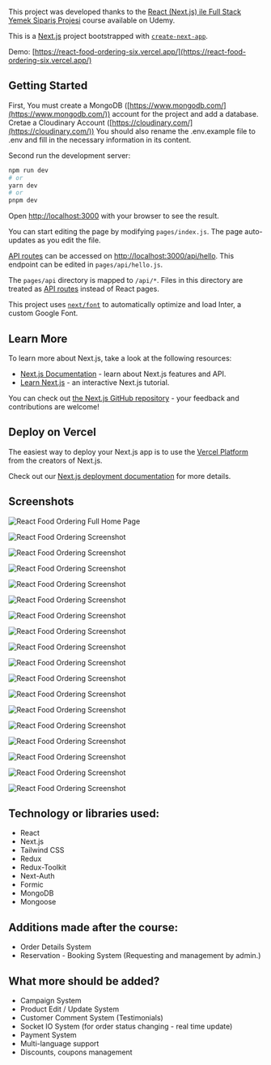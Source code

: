 This project was developed thanks to the [React (Next.js) ile Full Stack Yemek Sipariş Projesi](https://www.udemy.com/course/react-nextjs-ile-full-stack-yemek-siparis-projesi) course available on Udemy.

This is a [Next.js](https://nextjs.org/) project bootstrapped with [`create-next-app`](https://github.com/vercel/next.js/tree/canary/packages/create-next-app).


Demo: [https://react-food-ordering-six.vercel.app/](https://react-food-ordering-six.vercel.app/)

## Getting Started

First,
You must create a MongoDB ([https://www.mongodb.com/](https://www.mongodb.com/)) account for the project and add a database.
Cretae a Cloudinary Account ([https://cloudinary.com/](https://cloudinary.com/))
You should also rename the .env.example file to .env and fill in the necessary information in its content.


Second run the development server:

```bash
npm run dev
# or
yarn dev
# or
pnpm dev
```

Open [http://localhost:3000](http://localhost:3000) with your browser to see the result.

You can start editing the page by modifying `pages/index.js`. The page auto-updates as you edit the file.

[API routes](https://nextjs.org/docs/api-routes/introduction) can be accessed on [http://localhost:3000/api/hello](http://localhost:3000/api/hello). This endpoint can be edited in `pages/api/hello.js`.

The `pages/api` directory is mapped to `/api/*`. Files in this directory are treated as [API routes](https://nextjs.org/docs/api-routes/introduction) instead of React pages.

This project uses [`next/font`](https://nextjs.org/docs/basic-features/font-optimization) to automatically optimize and load Inter, a custom Google Font.

## Learn More

To learn more about Next.js, take a look at the following resources:

- [Next.js Documentation](https://nextjs.org/docs) - learn about Next.js features and API.
- [Learn Next.js](https://nextjs.org/learn) - an interactive Next.js tutorial.

You can check out [the Next.js GitHub repository](https://github.com/vercel/next.js/) - your feedback and contributions are welcome!

## Deploy on Vercel

The easiest way to deploy your Next.js app is to use the [Vercel Platform](https://vercel.com/new?utm_medium=default-template&filter=next.js&utm_source=create-next-app&utm_campaign=create-next-app-readme) from the creators of Next.js.

Check out our [Next.js deployment documentation](https://nextjs.org/docs/deployment) for more details.

## Screenshots

![React Food Ordering Full Home Page](https://github.com/barisertugrul/react-food-ordering/blob/main/public/screenshots/_ss-fullpage.png)

![React Food Ordering Screenshot](https://github.com/barisertugrul/react-food-ordering/blob/main/public/screenshots/ss_1.png)

![React Food Ordering Screenshot](https://github.com/barisertugrul/react-food-ordering/blob/main/public/screenshots/ss_2.png)

![React Food Ordering Screenshot](https://github.com/barisertugrul/react-food-ordering/blob/main/public/screenshots/ss_3.png)

![React Food Ordering Screenshot](https://github.com/barisertugrul/react-food-ordering/blob/main/public/screenshots/ss_4.png)

![React Food Ordering Screenshot](https://github.com/barisertugrul/react-food-ordering/blob/main/public/screenshots/ss_5.png)

![React Food Ordering Screenshot](https://github.com/barisertugrul/react-food-ordering/blob/main/public/screenshots/ss_6.png)

![React Food Ordering Screenshot](https://github.com/barisertugrul/react-food-ordering/blob/main/public/screenshots/ss_7.png)

![React Food Ordering Screenshot](https://github.com/barisertugrul/react-food-ordering/blob/main/public/screenshots/ss_8.png)

![React Food Ordering Screenshot](https://github.com/barisertugrul/react-food-ordering/blob/main/public/screenshots/ss_9.png)

![React Food Ordering Screenshot](https://github.com/barisertugrul/react-food-ordering/blob/main/public/screenshots/ss_10.png)

![React Food Ordering Screenshot](https://github.com/barisertugrul/react-food-ordering/blob/main/public/screenshots/ss_11.png)

![React Food Ordering Screenshot](https://github.com/barisertugrul/react-food-ordering/blob/main/public/screenshots/ss_12.png)

![React Food Ordering Screenshot](https://github.com/barisertugrul/react-food-ordering/blob/main/public/screenshots/ss_13.png)

![React Food Ordering Screenshot](https://github.com/barisertugrul/react-food-ordering/blob/main/public/screenshots/ss_14.png)

![React Food Ordering Screenshot](https://github.com/barisertugrul/react-food-ordering/blob/main/public/screenshots/ss_15.png)

![React Food Ordering Screenshot](https://github.com/barisertugrul/react-food-ordering/blob/main/public/screenshots/ss_16.png)

![React Food Ordering Screenshot](https://github.com/barisertugrul/react-food-ordering/blob/main/public/screenshots/ss_17.png)

## Technology or libraries used:
- React
- Next.js
- Tailwind CSS
- Redux
- Redux-Toolkit
- Next-Auth
- Formic
- MongoDB
- Mongoose

## Additions made after the course:
- Order Details System
- Reservation - Booking System (Requesting and management by admin.)

## What more should be added?
- Campaign System
- Product Edit / Update System
- Customer Comment System (Testimonials)
- Socket IO System (for order status changing - real time update)
- Payment System
- Multi-language support
- Discounts, coupons management